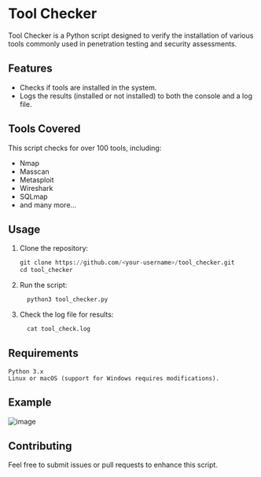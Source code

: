 # Tool Checker

Tool Checker is a Python script designed to verify the installation of various tools commonly used in penetration testing and security assessments.

## Features
- Checks if tools are installed in the system.
- Logs the results (installed or not installed) to both the console and a log file.

## Tools Covered
This script checks for over 100 tools, including:
- Nmap
- Masscan
- Metasploit
- Wireshark
- SQLmap
- and many more...

## Usage
1. Clone the repository:
   ```python
   git clone https://github.com/<your-username>/tool_checker.git
   cd tool_checker

2. Run the script:
   ```python
     python3 tool_checker.py

3. Check the log file for results:
   ```python
     cat tool_check.log

## Requirements

    Python 3.x
    Linux or macOS (support for Windows requires modifications).

## Example

![image](https://github.com/user-attachments/assets/0948c1fb-7bdb-45be-bff6-f73741d08930)

## Contributing

Feel free to submit issues or pull requests to enhance this script.



